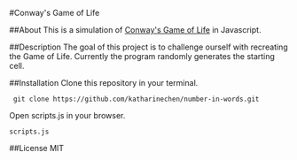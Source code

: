 #Conway's Game of Life 

##About 
This is a simulation of [Conway's Game of Life](http://en.wikipedia.org/wiki/Conway's_Game_of_Life) in Javascript. 

##Description 
The goal of this project is to challenge ourself with recreating the Game of Life. Currently the program randomly generates the starting cell. 

##Installation 
Clone this repository in your terminal.

     git clone https://github.com/katharinechen/number-in-words.git

Open scripts.js in your browser.

    scripts.js

##License 
MIT 